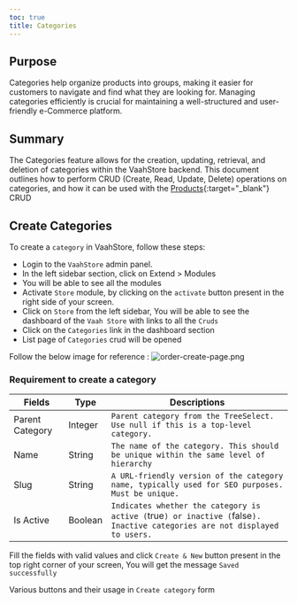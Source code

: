 ```yaml
---
toc: true
title: Categories
---
```


## Purpose
Categories help organize products into groups, making it easier for customers 
to navigate and find what they are looking for. Managing categories efficiently is crucial for 
maintaining a well-structured and user-friendly e-Commerce platform.

## Summary
The Categories feature allows for the creation, updating, retrieval, and deletion of  categories within the VaahStore backend.
This document outlines how to perform CRUD (Create, Read, Update, Delete) operations on categories, and how it can be used with the [Products](../8.vaahstore/basics/5.product.md){:target="_blank"} CRUD

## Create Categories
To create a `category`  in VaahStore, follow these steps:
- Login to the `VaahStore` admin panel.
- In the left sidebar section, click on Extend > Modules
- You will be able to see all the modules
- Activate `Store` module, by clicking on the `activate` button present in the right side of your screen.
- Click on `Store` from the left sidebar, You will be able to see the dashboard of the `Vaah Store` with links to all the
  `Cruds`
- Click on the `Categories` link in the dashboard section
- List page of `Categories` crud will be opened

Follow the below image for reference :
<img src="/images/vaahstore/categories/create.png" alt="order-create-page.png">

### Requirement to create a category
| Fields                   |   Type   | Descriptions                                      |
| ------------------------ | ---- | -------------------------------------------- |
| Parent Category                     |   Integer   | `Parent category from the TreeSelect. Use null if this is a top-level category.`    |
| Name                   |  String    | `The name of the category. This should be unique within the same level of hierarchy`         |
| Slug                  |    String  | `A URL-friendly version of the category name, typically used for SEO purposes. Must be unique.` |
| Is Active                |  Boolean    | `Indicates whether the category is active (`true`) or inactive (`false`). Inactive categories are not displayed to users.`         |

Fill the fields with valid values and click  `Create & New` button present in the top right corner of your screen,
You will get the message `Saved successfully`

Various buttons and their usage in `Create category` form
